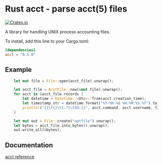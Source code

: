 # Rust acct - parse acct(5) files

[![Crates.io](https://img.shields.io/crates/v/acct.svg)](https://crates.io/crates/acct)

A library for handling UNIX process accounting files.

To install, add this line to your Cargo.toml:

```toml
[dependencies]
acct = "0.5.0"
```

## Example
```rust
    let mut file = File::open(acct_file).unwrap();

    let acct_file = AcctFile::new(&mut file).unwrap();
    for acct in &acct_file.records {
        let datetime = DateTime::<Utc>::from(acct.creation_time);
        let timestamp_str = datetime.format("%Y-%m-%d %H:%M:%S.%f").to_string();
        println!("{}\t{}\t{:?}\tSU:{}", acct.command, acct.username, timestamp_str, acct.was_super_user());
    }

    let mut out = File::create("optfile").unwrap();
    let bytes = acct_file.into_bytes().unwrap();
    out.write_all(&bytes);
```

## Documentation

[acct reference](https://docs.rs/acct)
